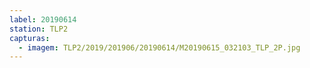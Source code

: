 ```yaml
---
label: 20190614
station: TLP2
capturas:
  - imagem: TLP2/2019/201906/20190614/M20190615_032103_TLP_2P.jpg
---
```

